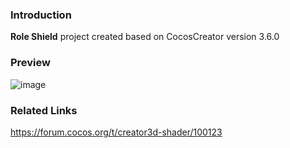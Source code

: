 ### Introduction
**Role Shield** project created based on CocosCreator version 3.6.0

### Preview
![image](../../../gif/202202/2022022403.gif)

### Related Links
https://forum.cocos.org/t/creator3d-shader/100123